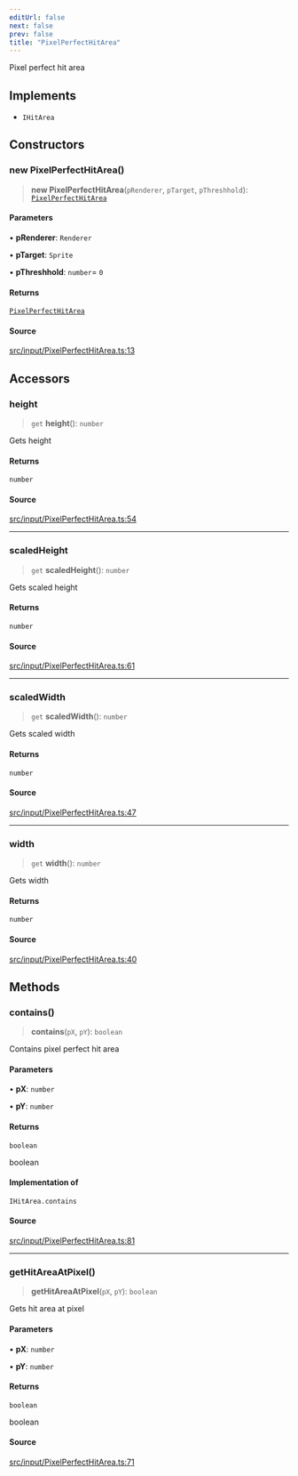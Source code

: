 ```yaml
---
editUrl: false
next: false
prev: false
title: "PixelPerfectHitArea"
---
```


Pixel perfect hit area

## Implements

- `IHitArea`

## Constructors

### new PixelPerfectHitArea()

> **new PixelPerfectHitArea**(`pRenderer`, `pTarget`, `pThreshhold`): [`PixelPerfectHitArea`](/api/classes/pixelperfecthitarea/)

#### Parameters

• **pRenderer**: `Renderer`

• **pTarget**: `Sprite`

• **pThreshhold**: `number`= `0`

#### Returns

[`PixelPerfectHitArea`](/api/classes/pixelperfecthitarea/)

#### Source

[src/input/PixelPerfectHitArea.ts:13](https://github.com/relishinc/dill-pixel/blob/10f512f7f577ca5e74162827f11215b28df5ca97/src/input/PixelPerfectHitArea.ts#L13)

## Accessors

### height

> `get` **height**(): `number`

Gets height

#### Returns

`number`

#### Source

[src/input/PixelPerfectHitArea.ts:54](https://github.com/relishinc/dill-pixel/blob/10f512f7f577ca5e74162827f11215b28df5ca97/src/input/PixelPerfectHitArea.ts#L54)

***

### scaledHeight

> `get` **scaledHeight**(): `number`

Gets scaled height

#### Returns

`number`

#### Source

[src/input/PixelPerfectHitArea.ts:61](https://github.com/relishinc/dill-pixel/blob/10f512f7f577ca5e74162827f11215b28df5ca97/src/input/PixelPerfectHitArea.ts#L61)

***

### scaledWidth

> `get` **scaledWidth**(): `number`

Gets scaled width

#### Returns

`number`

#### Source

[src/input/PixelPerfectHitArea.ts:47](https://github.com/relishinc/dill-pixel/blob/10f512f7f577ca5e74162827f11215b28df5ca97/src/input/PixelPerfectHitArea.ts#L47)

***

### width

> `get` **width**(): `number`

Gets width

#### Returns

`number`

#### Source

[src/input/PixelPerfectHitArea.ts:40](https://github.com/relishinc/dill-pixel/blob/10f512f7f577ca5e74162827f11215b28df5ca97/src/input/PixelPerfectHitArea.ts#L40)

## Methods

### contains()

> **contains**(`pX`, `pY`): `boolean`

Contains pixel perfect hit area

#### Parameters

• **pX**: `number`

• **pY**: `number`

#### Returns

`boolean`

boolean

#### Implementation of

`IHitArea.contains`

#### Source

[src/input/PixelPerfectHitArea.ts:81](https://github.com/relishinc/dill-pixel/blob/10f512f7f577ca5e74162827f11215b28df5ca97/src/input/PixelPerfectHitArea.ts#L81)

***

### getHitAreaAtPixel()

> **getHitAreaAtPixel**(`pX`, `pY`): `boolean`

Gets hit area at pixel

#### Parameters

• **pX**: `number`

• **pY**: `number`

#### Returns

`boolean`

boolean

#### Source

[src/input/PixelPerfectHitArea.ts:71](https://github.com/relishinc/dill-pixel/blob/10f512f7f577ca5e74162827f11215b28df5ca97/src/input/PixelPerfectHitArea.ts#L71)
